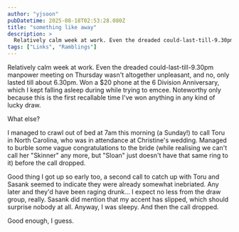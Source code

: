 ```yaml
---
author: "yjsoon"
pubDatetime: 2025-08-18T02:53:28.080Z
title: "something like away"
description: >
  Relatively calm week at work. Even the dreaded could-last-till-9.30pm manpower meeting on Thursday wasn't altogether unpleasant, and no, only lasted t...
tags: ["Links", "Ramblings"]
---
```






Relatively calm week at work. Even the dreaded could-last-till-9.30pm manpower meeting on Thursday wasn't altogether unpleasant, and no, only lasted till about 6.30pm. Won a $20 phone at the 6 Division Anniversary, which I kept falling asleep during while trying to emcee. Noteworthy only because this is the first recallable time I've won anything in any kind of lucky draw.  
  
What else?  
  
I managed to crawl out of bed at 7am this morning (a Sunday!) to call Toru in North Carolina, who was in attendance at Christine's wedding. Managed to burble some vague congratulations to the bride (while realising we can't call her "Skinner" any more, but "Sloan" just doesn't have that same ring to it) before the call dropped.  
  
Good thing I got up so early too, a second call to catch up with Toru and Sasank seemed to indicate they were already somewhat inebriated. Any later and they'd have been raging drunk... I expect no less from the draw group, really. Sasank did mention that my accent has slipped, which should surprise nobody at all. Anyway, I was sleepy. And then the call dropped.  
  
Good enough, I guess.